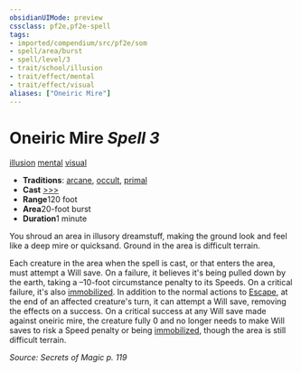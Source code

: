 ```yaml
---
obsidianUIMode: preview
cssclass: pf2e,pf2e-spell
tags:
- imported/compendium/src/pf2e/som
- spell/area/burst
- spell/level/3
- trait/school/illusion
- trait/effect/mental
- trait/effect/visual
aliases: ["Oneiric Mire"]
---
```

# Oneiric Mire *Spell 3*   
[illusion](illusion.md)  [mental](mental.md)  [visual](visual.md)  

- **Traditions**: [arcane](arcane.md), [occult](occult.md), [primal](primal.md)
- **Cast** [>>>](chapter-9-playing-the-game.md#Actions "Three-Action") 
- **Range**120 foot
- **Area**20-foot burst
- **Duration**1 minute

You shroud an area in illusory dreamstuff, making the ground look and feel like a deep mire or quicksand. Ground in the area is difficult terrain.

Each creature in the area when the spell is cast, or that enters the area, must attempt a Will save. On a failure, it believes it's being pulled down by the earth, taking a –10-foot circumstance penalty to its Speeds. On a critical failure, it's also [immobilized](conditions.md#Immobilized). In addition to the normal actions to [Escape](escape.md), at the end of an affected creature's turn, it can attempt a Will save, removing the effects on a success. On a critical success at any Will save made against oneiric mire, the creature fully 0 and no longer needs to make Will saves to risk a Speed penalty or being [immobilized](conditions.md#Immobilized), though the area is still difficult terrain.

*Source: Secrets of Magic p. 119*
